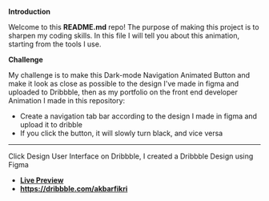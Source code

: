 <b>Introduction</b>

Welcome to this <b>README.md</b> repo! The purpose of making this project is to sharpen my coding skills.
In this file I will tell you about this animation, starting from the tools I use.


<b>Challenge</b>


My challenge is to make this Dark-mode Navigation Animated Button and make it look as close as possible to the design I've made in figma and uploaded to Dribbble, then as my portfolio on the front end developer
    Animation I made in this repository:
             <ul>
               <li>
                   Create a navigation tab bar according to the design I made in figma and upload it to dribble
               </li>
               <li>
                   If you click the button, it will slowly turn black, and vice versa
               </li>
            </ul>
               </li>
           </ul>
        
<hr>

Click Design User Interface on Dribbble, I created a Dribbble Design using Figma
<br>
           <ul>
           <li>
           <a href="https://Night-Mode-Animated.akbarfkri.repl.co">
           <b>Live Preview</b>
           </a>
           </li>
           <li><a href="https://dribbble.com/shots/20813101-Dark-Mode-Navigation-Animated">
           <b>https://dribbble.com/akbarfikri</b>
           </a>
           </li>
           </ul>
